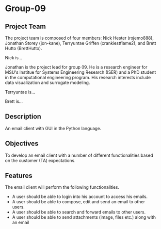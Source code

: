 # Group-09

## Project Team
The project team is composed of four members: Nick Hester (rojemo888), Jonathan Storey (jon-kane), Terryuntae Griffen (crankiestflame2), and Brett Hutto (BrettHutto).

Nick is...

Jonathan is the project lead for group 09. He is a research engineer for MSU's Institue for Systems Engineering Research (ISER) and a PhD student in the computational engineering program. His research interests include data visualization and surrogate modeling. 

Terryuntae is...

Brett is... 

## Description
An email client with GUI in the Python language.

## Objectives
To develop an email client with a number of different functionalities based on the customer (TA) expectations.

## Features
The email client will perform the following functionalities.
- A user should be able to login into his account to access his emails.
- A user should be able to compose, edit and send an email to other users.
- A user should be able to search and forward emails to other users.
- A user should be able to send attachments (image, files etc.) along with an email
